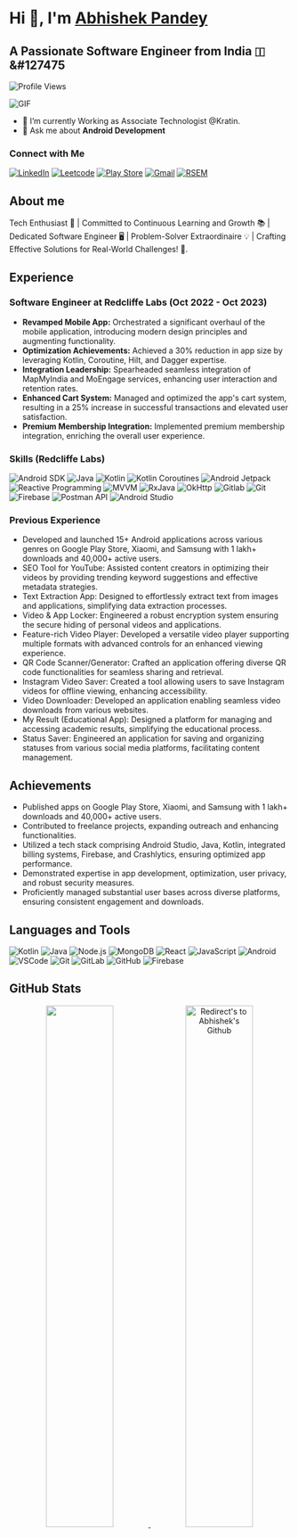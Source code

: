 # Hi 👋, I'm [Abhishek Pandey](https://github.com/abhishekcomputerworld)
## A Passionate Software Engineer from India &#127470;&#127475

![Profile Views](https://komarev.com/ghpvc/?username=abhishekcomputerworld&label=PROFILE%20VIEWS&color=red&style=flat)

![GIF](https://media.giphy.com/media/SWoSkN6DxTszqIKEqv/giphy.gif)

- 🌱 I’m currently Working as Associate Technologist @Kratin.
- 💬 Ask me about **Android Development**

### Connect with Me

[![LinkedIn](https://img.shields.io/badge/LinkedIn-0077B5?style=for-the-badge&logo=linkedin&logoColor=white)](https://www.linkedin.com/in/abhishek-pandey-profile)
[![Leetcode](https://img.shields.io/badge/Leetcode-orange?style=for-the-badge&logo=leetcode&logoColor=black)](https://leetcode.com/abhishekPandey_/)
[![Play Store](https://img.shields.io/badge/Play_Store-414141?style=for-the-badge&logo=google-play&logoColor=white)](https://play.google.com/store/apps/developer?id=andotools)
[![Gmail](https://img.shields.io/badge/Gmail-D14836?style=for-the-badge&logo=gmail&logoColor=white)](abhishekpandey817827@gmail.com)
[![RSEM](https://img.shields.io/badge/RSEM-green?style=for-the-badge)](https://drive.google.com/file/d/14gi3xwPKnDihQARFZmQ5Ns9oNYZC3FX7/view?usp=sharing)

## About me

Tech Enthusiast 🚀 | Committed to Continuous Learning and Growth 📚 | Dedicated Software Engineer 🖥️ | Problem-Solver Extraordinaire 💡 | Crafting Effective Solutions for Real-World Challenges! 🌟.

## Experience

### Software Engineer at Redcliffe Labs (Oct 2022 - Oct 2023)

- **Revamped Mobile App:** Orchestrated a significant overhaul of the mobile application, introducing modern design principles and augmenting functionality.
- **Optimization Achievements:** Achieved a 30% reduction in app size by leveraging Kotlin, Coroutine, Hilt, and Dagger expertise.
- **Integration Leadership:** Spearheaded seamless integration of MapMyIndia and MoEngage services, enhancing user interaction and retention rates.
- **Enhanced Cart System:** Managed and optimized the app's cart system, resulting in a 25% increase in successful transactions and elevated user satisfaction.
- **Premium Membership Integration:** Implemented premium membership integration, enriching the overall user experience.

### Skills (Redcliffe Labs)

![Android SDK](https://cdn.jsdelivr.net/gh/devicons/devicon/icons/android/android-original-wordmark.svg)
![Java](https://cdn.jsdelivr.net/gh/devicons/devicon/icons/java/java-original.svg)
![Kotlin](https://cdn.jsdelivr.net/gh/devicons/devicon/icons/kotlin/kotlin-original.svg)
![Kotlin Coroutines](https://cdn.jsdelivr.net/gh/devicons/devicon/icons/kotlin/kotlin-original.svg)
![Android Jetpack](https://cdn.jsdelivr.net/gh/devicons/devicon/icons/android/android-original-wordmark.svg)
![Reactive Programming](https://cdn.jsdelivr.net/gh/devicons/devicon/icons/react/react-original-wordmark.svg)
![MVVM](https://cdn.jsdelivr.net/gh/devicons/devicon/icons/model-view-viewmodel/model-view-viewmodel.svg)
![RxJava](https://cdn.jsdelivr.net/gh/devicons/devicon/icons/rxjava/rxjava-original-wordmark.svg)
![OkHttp](https://cdn.jsdelivr.net/gh/devicons/devicon/icons/okta/okta-original-wordmark.svg)
![Gitlab](https://cdn.jsdelivr.net/gh/devicons/devicon/icons/gitlab/gitlab-original.svg)
![Git](https://cdn.jsdelivr.net/gh/devicons/devicon/icons/git/git-original.svg)
![Firebase](https://cdn.jsdelivr.net/gh/devicons/devicon/icons/firebase/firebase-plain-wordmark.svg)
![Postman API](https://cdn.jsdelivr.net/gh/devicons/devicon/icons/postman/postman-original-wordmark.svg)
![Android Studio](https://cdn.jsdelivr.net/gh/devicons/devicon/icons/android/android-studio.svg)

### Previous Experience

- Developed and launched 15+ Android applications across various genres on Google Play Store, Xiaomi, and Samsung with 1 lakh+ downloads and 40,000+ active users.
- SEO Tool for YouTube: Assisted content creators in optimizing their videos by providing trending keyword suggestions and effective metadata strategies.
- Text Extraction App: Designed to effortlessly extract text from images and applications, simplifying data extraction processes.
- Video & App Locker: Engineered a robust encryption system ensuring the secure hiding of personal videos and applications.
- Feature-rich Video Player: Developed a versatile video player supporting multiple formats with advanced controls for an enhanced viewing experience.
- QR Code Scanner/Generator: Crafted an application offering diverse QR code functionalities for seamless sharing and retrieval.
- Instagram Video Saver: Created a tool allowing users to save Instagram videos for offline viewing, enhancing accessibility.
- Video Downloader: Developed an application enabling seamless video downloads from various websites.
- My Result (Educational App): Designed a platform for managing and accessing academic results, simplifying the educational process.
- Status Saver: Engineered an application for saving and organizing statuses from various social media platforms, facilitating content management.

## Achievements

- Published apps on Google Play Store, Xiaomi, and Samsung with 1 lakh+ downloads and 40,000+ active users.
- Contributed to freelance projects, expanding outreach and enhancing functionalities.
- Utilized a tech stack comprising Android Studio, Java, Kotlin, integrated billing systems, Firebase, and Crashlytics, ensuring optimized app performance.
- Demonstrated expertise in app development, optimization, user privacy, and robust security measures.
- Proficiently managed substantial user bases across diverse platforms, ensuring consistent engagement and downloads.

## Languages and Tools

![Kotlin](https://cdn.jsdelivr.net/gh/devicons/devicon/icons/kotlin/kotlin-original.svg)
![Java](https://cdn.jsdelivr.net/gh/devicons/devicon/icons/java/java-original.svg)
![Node.js](https://cdn.jsdelivr.net/gh/devicons/devicon/icons/nodejs/nodejs-original.svg)
![MongoDB](https://cdn.jsdelivr.net/gh/devicons/devicon/icons/mongodb/mongodb-original-wordmark.svg)
![React](https://cdn.jsdelivr.net/gh/devicons/devicon/icons/react/react-original-wordmark.svg)
![JavaScript](https://cdn.jsdelivr.net/gh/devicons/devicon/icons/javascript/javascript-original.svg)
![Android](https://cdn.jsdelivr.net/gh/devicons/devicon/icons/android/android-original-wordmark.svg)
![VSCode](https://cdn.jsdelivr.net/gh/devicons/devicon/icons/vscode/vscode-original-wordmark.svg)
![Git](https://cdn.jsdelivr.net/gh/devicons/devicon/icons/git/git-original.svg)
![GitLab](https://cdn.jsdelivr.net/gh/devicons/devicon/icons/gitlab/gitlab-original.svg)
![GitHub](https://cdn.jsdelivr.net/gh/devicons/devicon/icons/github/github-original-wordmark.svg)
![Firebase](https://cdn.jsdelivr.net/gh/devicons/devicon/icons/firebase/firebase-plain-wordmark.svg)

## GitHub Stats

<p align="center">
  <a href="https://github.com/abhishekcomputerworld" title="Redirect's to Abhishek's Github">
    <img width="49%" src="https://github-readme-stats.vercel.app/api?username=abhishekcomputerworld&show_icons=true&theme=dark&count_private=true&text_color=d3d3d3&icon_color=00E6FE&title_color=00E6FE" />
  </a>
  <a href="https://github.com/abhishekcomputerworld">
    <img width="49%" title="Redirect's to Abhishek's Github" src="https://github-readme-streak-stats.herokuapp.com/?user=abhishekcomputerworld&theme=dark&theme=black-ice&stroke=0000" />
  </a>
</p>
